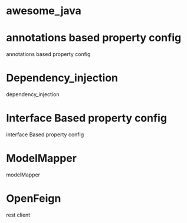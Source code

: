 # awesome_java

# annotations based property config
annotations based property config

# Dependency_injection
dependency_injection

# Interface Based property config
interface Based property config

# ModelMapper
modelMapper

# OpenFeign
rest client
